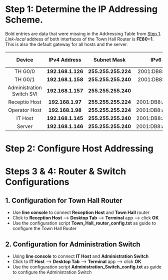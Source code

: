 # Step 1: Determine the IP Addressing Scheme.

Bold entries are data that were missing in the Addressing Table from [Step 1](tasks.md).<br>
*Link-local* address of both interfaces of the Town Hall Router is **FE80::1**. This is also the default gateway for all hosts and the server.

|Device|IPv4 Address|Subnet Mask|IPv6 Address|Default Gateway|
|:---:|:---:|:---:|:---:|:---:|
|TH G0/0|**192.168.1.126**|**255.255.255.224**|2001:DB8:ACAD:A::1/64||
|TH G0/1|**192.168.1.158**|**255.255.255.240**|2001:DB8:ACAD:B::1/64||
|Administration Switch SVI|**192.168.1.157**|**255.255.255.240**||**192.168.1.158**|
|Receptio Host|**192.168.1.97**|**255.255.255.224**|2001:DB8:ACAD:A::FF/64|**192.168.1.126**|
|Operator Host|**192.168.1.98**|**255.255.255.224**|2001:DB8:ACAD:A::15/64|**192.168.1.126**|
|IT Host|**192.168.1.145**|**255.255.255.240**|2001:DB8:ACAD:B::FF/64|**192.168.1.158**|
|Server|**192.168.1.146**|**255.255.255.240**|2001:DB8:ACAD:B::15/64|**192.168.1.158**|

# Step 2: Configure Host Addressing

# Steps 3 & 4: Router & Switch Configurations

## 1. Configuration for Town Hall Router
- Use **line console** to connect **Reception Host** and **Town Hall** router
- Click to **Reception Host** --> **Desktop Tab** --> **Terminal** app --> click **OK**
- Use the configuration script **Town_Hall_router_config.txt** as guide to configure the Town Hall Router

## 2. Configuration for Administration Switch
- Using **line console** to connect **IT Host** and **Administration Switch**
- Click to **IT Host** --> **Desktop Tab** --> **Terminal** app --> click **OK**
- Use the configuration script **Administration_Switch_config.txt** as guide to configure the Administration Switch





